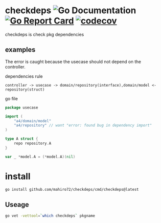# checkdeps ![Go Documentation](http://img.shields.io/badge/go-documentation-blue.svg?style=flat-square) [![Go Report Card](https://img.shields.io/badge/go%20report-A+-brightgreen.svg?style=flat)](https://goreportcard.com/report/github.com/mahiro72/checkdeps) [![codecov](https://codecov.io/gh/mahiro72/checkdeps/branch/main/graph/badge.svg?token=3JSNX5X0QH)](https://codecov.io/gh/mahiro72/checkdeps)

checkdeps is check pkg dependencies

## examples

The error is caught because the usecase should not depend on the controller.


dependencies rule

```
controller -> usecase -> domain/repository(interface),domain/model <- repository(struct)
```

go file

```go
package usecase

import (
	"a4/domain/model"
	"a4/repository" // want "error: found bug in dependency import"
)

type A struct {
	repo repository.A
}

var _ *model.A = (*model.A)(nil)

```


# install

```sh
go install github.com/mahiro72/checkdeps/cmd/checkdeps@latest
```

## Useage

```sh
go vet -vettool=`which checkdeps` pkgname
```
